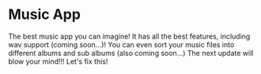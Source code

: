 # Music App

The best music app you can imagine! It has all the best features, including wav support (coming soon...)! You can even sort your music files into different albums and sub albums (also coming soon...)
The next update will blow your mind!!!
Let's fix this!